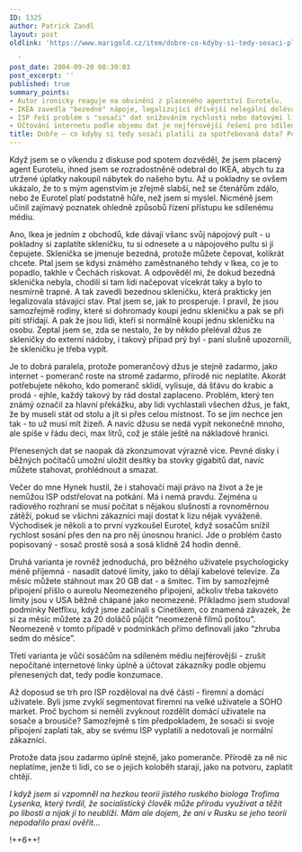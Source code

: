 ```yaml
---
ID: 1325
author: Patrick Zandl
layout: post
oldlink: 'https://www.marigold.cz/item/dobre-co-kdyby-si-tedy-sosaci-platili-za-spotrebovana-data-potesi-je-to

  '
post_date: 2004-09-20 08:39:03
post_excerpt: ''
published: true
summary_points:
- Autor ironicky reaguje na obvinění z placeného agentství Eurotelu.
- IKEA zavedla "bezedné" nápoje, legalizující dřívější nelegální dolévání.
- ISP řeší problém s "sosači" dat snižováním rychlosti nebo datovými limity.
- Účtování internetu podle objemu dat je nejférovější řešení pro sdílené sítě.
title: Dobře – co kdyby si tedy sosači platili za spotřebovaná data? Potěší je to?
---
```


<p>
Když jsem se o víkendu z diskuse pod spotem dozvěděl, že jsem placený agent Eurotelu, ihned jsem se rozradostněně odebral do IKEA, abych tu za utržené úplatky nakoupil nábytek do našeho bytu. Až u pokladny se ovšem ukázalo, že to s mým agenstvím je zřejmě slabší, než se čtenářům zdálo, nebo že Eurotel platí podstatně hůře, než jsem si myslel. Nicméně jsem učinil zajímavý poznatek ohledně způsobů řízení přístupu ke sdílenému médiu. </p>

<p>
Ano, Ikea je jedním z obchodů, kde dávají všanc svůj nápojový pult - u pokladny si zaplatíte skleničku, tu si odnesete a u nápojového pultu si ji čepujete. Sklenička se jmenuje bezedná, protože můžete čepovat, kolikrát chcete. Ptal jsem se kdysi známého zaměstnaného tehdy v Ikea, co je to popadlo, takhle v Čechách riskovat. A odpověděl mi, že dokud bezedná sklenička nebyla, chodili si tam lidi načepovat vícekrát taky a bylo to nesmírně trapné. A tak zavedli bezednou skleničku, která prakticky jen legalizovala stávající stav. Ptal jsem se, jak to prosperuje. I pravil, že jsou samozřejmě rodiny, které si dohromady koupí jednu skleničku a pak se při pití střídají. A pak že jsou lidi, kteří si normálně koupí jednu skleničku na osobu. Zeptal jsem se, zda se nestalo, že by někdo přeléval džus ze skleničky do externí nádoby, i takový případ prý byl - paní slušně upozornili, že skleničku je třeba vypít. </p>

<p>
Je to dobrá paralela, protože pomerančový džus je stejně zadarmo, jako internet - pomeranč roste na stromě zadarmo, přírodě nic neplatíte. Akorát potřebujete někoho, kdo pomeranč sklidí, vylisuje, dá šťávu do krabic a prodá - ejhle, každý takový by rád dostal zaplaceno. Problém, který ten známý označil za hlavní překážku, aby lidi vychlastali všechen džus, je fakt, že by museli stát od stolu a jít si přes celou místnost. To se jim nechce jen tak - to už musí mít žizeň. A navíc džusu se nedá vypít nekonečně mnoho, ale spíše v řádu deci, max litrů, což je stále ještě na nákladové hranici.</p>

<p>
Přenesených dat se naopak dá zkonzumovat výrazně více. Pevné disky i běžných počítačů umožní uložit desítky ba stovky gigabitů dat, navíc můžete stahovat, prohlédnout a smazat. </p>

<p>
Večer do mne Hynek hustil, že i stahovači mají právo na život a že je nemůžou ISP odstřelovat na potkání. Má i nemá pravdu. Zejména u radiového rozhraní se musí počítat s nějakou slušností a rovnoměrnou zátěží, pokud se všichni zákazníci mají dostat k lizu nějak vyváženě. Východisek je několi a to první vyzkoušel Eurotel, když sosačům snížil rychlost sosání přes den na pro něj únosnou hranici. Jde o problém často popisovaný - sosač prostě sosá a sosá klidně 24 hodin denně. </p>

<p>
Druhá varianta je rovněž jednoduchá, pro běžného uživatele psychologicky méně příjemná - nasadit datové limity, jako to dělají kabelové televize. Za měsíc můžete stáhnout max 20 GB dat - a šmitec. Tím by samozřejmě připojení přišlo o aureolu Neomezeného připojení, ačkoliv třeba takovéto limity jsou v USA běžně chápané jako neomezené. Příkladmo jsem studoval podmínky Netflixu, když jsme začínali s Cinetikem, co znamená závazek, že si za měsíc můžete za 20 doláčů půjčit &#8220;neomezeně filmů poštou&#8221;. Neomezeně v tomto případě v podmínkách přímo definovali jako &#8220;zhruba sedm do měsíce&#8221;.</p>

<p>
Třetí varianta je vůči sosáčům na sdíleném médiu nejférovější - zrušit nepočítané internetové linky úplně a účtovat zákazníky podle objemu přenesených dat, tedy podle konzumace. </p>

<p>
Až doposud se trh pro ISP rozděloval na dvě částí - firemní a domácí uživatele. Byli jsme zvyklí segmentovat firemní na velké uživatele a SOHO market. Proč bychom si neměli zvyknout rozdělit domácí uživatele na sosače a brousiče? Samozřejmě s tím předpokladem, že sosači si svoje připojení zaplatí tak, aby se svému ISP vyplatili a nedotovali je normální zákazníci.</p>

<p>
Protože data jsou zadarmo úplně stejně, jako pomeranče. Přírodě za ně nic neplatíme, jenže ti lidi, co se o jejich koloběh starají, jako na potvoru, zaplatit chtějí. </p>

<p>
<i>I když jsem si vzpomněl na hezkou teorii jistého ruského biologa Trofima Lysenka, který tvrdil, že socialistický člověk může přírodu využívat a těžit po libosti a nijak jí to neublíží. Mám ale dojem, že ani v Rusku se jeho teorii nepodařilo praxí ověřit&#8230;</i>
</p>

<p>
!++6++!
</p>